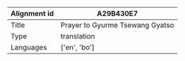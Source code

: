 |Alignment id | A29B430E7
| --- | --- 
|Title | Prayer to Gyurme Tsewang Gyatso 
|Type | translation
|Languages | ['en', 'bo']